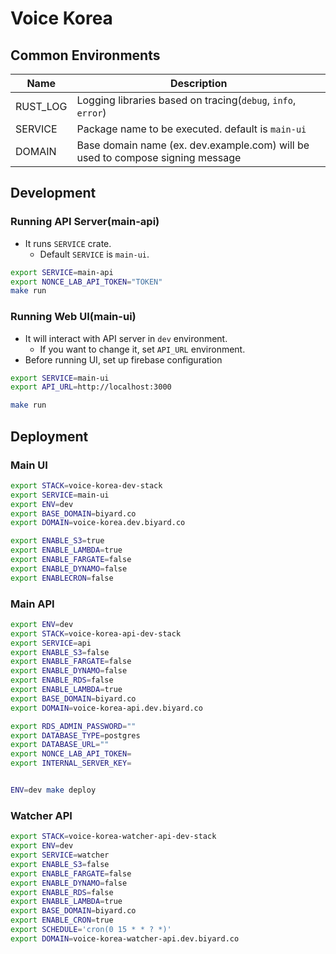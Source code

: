 # Voice Korea

## Common Environments
| Name     | Description                                                                    |
|----------|--------------------------------------------------------------------------------|
| RUST_LOG | Logging libraries based on tracing(`debug`, `info`, `error`)                   |
| SERVICE  | Package name to be executed. default is `main-ui`                              |
| DOMAIN   | Base domain name (ex. dev.example.com) will be used to compose signing message |


## Development
### Running API Server(main-api)
- It runs `SERVICE` crate.
  - Default `SERVICE` is `main-ui`.

``` bash
export SERVICE=main-api
export NONCE_LAB_API_TOKEN="TOKEN"
make run
```

### Running Web UI(main-ui)
- It will interact with API server in `dev` environment.
  - If you want to change it, set `API_URL` environment.
- Before running UI, set up firebase configuration

``` bash
export SERVICE=main-ui
export API_URL=http://localhost:3000

make run
```


## Deployment
### Main UI

``` bash
export STACK=voice-korea-dev-stack
export SERVICE=main-ui
export ENV=dev
export BASE_DOMAIN=biyard.co
export DOMAIN=voice-korea.dev.biyard.co

export ENABLE_S3=true
export ENABLE_LAMBDA=true
export ENABLE_FARGATE=false
export ENABLE_DYNAMO=false
export ENABLECRON=false


```

### Main API

``` bash
export ENV=dev
export STACK=voice-korea-api-dev-stack
export SERVICE=api
export ENABLE_S3=false
export ENABLE_FARGATE=false
export ENABLE_DYNAMO=false
export ENABLE_RDS=false
export ENABLE_LAMBDA=true
export BASE_DOMAIN=biyard.co
export DOMAIN=voice-korea-api.dev.biyard.co

export RDS_ADMIN_PASSWORD=""
export DATABASE_TYPE=postgres
export DATABASE_URL=""
export NONCE_LAB_API_TOKEN=
export INTERNAL_SERVER_KEY=


ENV=dev make deploy
```

### Watcher API

``` bash
export STACK=voice-korea-watcher-api-dev-stack
export ENV=dev
export SERVICE=watcher
export ENABLE_S3=false
export ENABLE_FARGATE=false
export ENABLE_DYNAMO=false
export ENABLE_RDS=false
export ENABLE_LAMBDA=true
export BASE_DOMAIN=biyard.co
export ENABLE_CRON=true
export SCHEDULE='cron(0 15 * * ? *)'
export DOMAIN=voice-korea-watcher-api.dev.biyard.co


```
